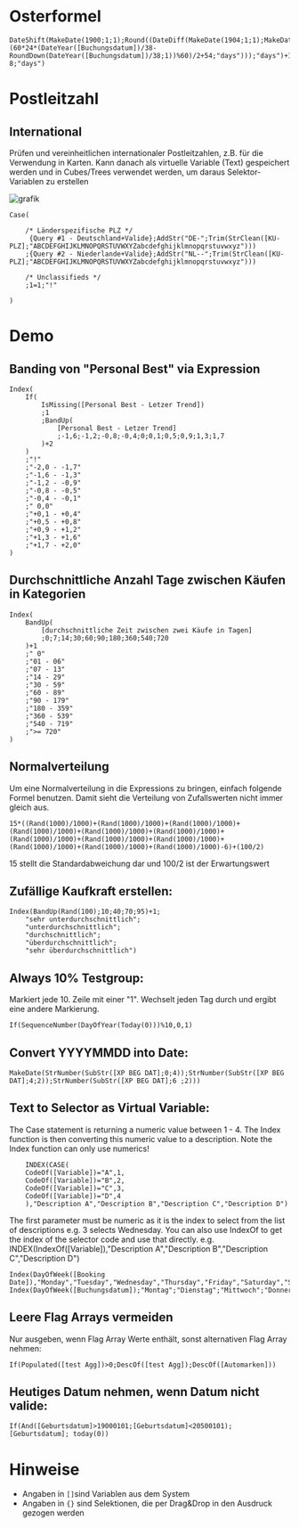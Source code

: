 # Osterformel

```
DateShift(MakeDate(1900;1;1);Round((DateDiff(MakeDate(1904;1;1);MakeDate(DateYear([Buchungsdatum]);4;DateDay(DateShift(MakeDate(1904;01;01);(60*24*(DateYear([Buchungsdatum])/38-RoundDown(DateYear([Buchungsdatum])/38;1))%60)/2+54;"days")));"days")+1462)/7)*7-8;"days")
```

# Postleitzahl

## International

Prüfen und vereinheitlichen internationaler Postleitzahlen, z.B. für die Verwendung in Karten. Kann danach als virtuelle Variable (Text) gespeichert werden und in Cubes/Trees verwendet werden, um daraus Selektor-Variablen zu erstellen

![grafik](https://user-images.githubusercontent.com/14135678/81716454-b103ee80-9479-11ea-9e8e-5d66d6016b3c.png)

```
Case(
	
	/* Länderspezifische PLZ */
	 {Query #1 - Deutschland+Valide};AddStr("DE-";Trim(StrClean([KU-PLZ];"ABCDEFGHIJKLMNOPQRSTUVWXYZabcdefghijklmnopqrstuvwxyz")))
	;{Query #2 - Niederlande+Valide};AddStr("NL--";Trim(StrClean([KU-PLZ];"ABCDEFGHIJKLMNOPQRSTUVWXYZabcdefghijklmnopqrstuvwxyz")))
	
	/* Unclassifieds */
	;1=1;"!"
	
)
```

# Demo

## Banding von "Personal Best" via Expression
```
Index(
	If(
		IsMissing([Personal Best - Letzer Trend])
		;1
		;BandUp(
			[Personal Best - Letzer Trend]
			;-1,6;-1,2;-0,8;-0,4;0;0,1;0,5;0,9;1,3;1,7
		)+2
	)
	;"!"
	;"-2,0 - -1,7"
	;"-1,6 - -1,3"
	;"-1,2 - -0,9"
	;"-0,8 - -0,5"
	;"-0,4 - -0,1"
	;" 0,0"
	;"+0,1 - +0,4"
	;"+0,5 - +0,8"
	;"+0,9 - +1,2"
	;"+1,3 - +1,6"
	;"+1,7 - +2,0"
)
```

## Durchschnittliche Anzahl Tage zwischen Käufen in Kategorien

```
Index(
	BandUp(
		[durchschnittliche Zeit zwischen zwei Käufe in Tagen]
		;0;7;14;30;60;90;180;360;540;720
	)+1
	;" 0"
	;"01 - 06"
	;"07 - 13"
	;"14 - 29"
	;"30 - 59"
	;"60 - 89"
	;"90 - 179"	
	;"180 - 359"
	;"360 - 539"	
	;"540 - 719"
	;">= 720"
)
```

## Normalverteilung 

Um eine Normalverteilung in die Expressions zu bringen, einfach folgende Formel benutzen. Damit sieht die Verteilung von Zufallswerten nicht immer gleich aus.

```
15*((Rand(1000)/1000)+(Rand(1000)/1000)+(Rand(1000)/1000)+(Rand(1000)/1000)+(Rand(1000)/1000)+(Rand(1000)/1000)+(Rand(1000)/1000)+(Rand(1000)/1000)+(Rand(1000)/1000)+(Rand(1000)/1000)+(Rand(1000)/1000)+(Rand(1000)/1000)-6)+(100/2)
```
15 stellt die Standardabweichung dar und 100/2 ist der Erwartungswert

## Zufällige Kaufkraft erstellen:

```
Index(BandUp(Rand(100);10;40;70;95)+1;
    "sehr unterdurchschnittlich";
    "unterdurchschnittlich";
    "durchschnittlich";
    "überdurchschnittlich";
    "sehr überdurchschnittlich")
```

## Always 10% Testgroup:

Markiert jede 10. Zeile mit einer "1". Wechselt jeden Tag durch und ergibt eine andere Markierung.

```
If(SequenceNumber(DayOfYear(Today(0)))%10,0,1)
```

## Convert YYYYMMDD into Date:

```
MakeDate(StrNumber(SubStr([XP BEG DAT];0;4));StrNumber(SubStr([XP BEG DAT];4;2));StrNumber(SubStr([XP BEG DAT];6 ;2)))
```

## Text to Selector as Virtual Variable:

The Case statement is returning a numeric value between 1 - 4. The Index function is then converting this numeric value to a description. Note the Index function can only use numerics!

```
    INDEX(CASE(
    CodeOf([Variable])="A",1,
    CodeOf([Variable])="B",2,
    CodeOf([Variable])="C",3,
    CodeOf([Variable])="D",4
    ),"Description A","Description B","Description C","Description D")
```

The first parameter must be numeric as it is the index to select from the list of descriptions e.g. 3 selects Wednesday. You can also use IndexOf to get the index of the selector code and use that directly.
e.g. INDEX(IndexOf([Variable]),"Description A","Description B","Description C","Description D")

```
Index(DayOfWeek([Booking Date]),"Monday","Tuesday","Wednesday","Thursday","Friday","Saturday","Sunday")
Index(DayOfWeek([Buchungsdatum]);"Montag";"Dienstag";"Mittwoch";"Donnerstag";"Freitag";"Samstag";"Sonntag")
```

## Leere Flag Arrays vermeiden

Nur ausgeben, wenn Flag Array Werte enthält, sonst alternativen Flag Array nehmen:

```
If(Populated([test Agg])>0;DescOf([test Agg]);DescOf([Automarken]))
```

## Heutiges Datum nehmen, wenn Datum nicht valide:

```
If(And([Geburtsdatum]>19000101;[Geburtsdatum]<20500101);[Geburtsdatum]; today(0))
```


# Hinweise

* Angaben in `[]`sind Variablen aus dem System
* Angaben in `{}` sind Selektionen, die per Drag&Drop in den Ausdruck gezogen werden
